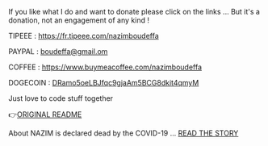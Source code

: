 If you like what I do and want to donate please click on the links ... But it's a donation, not an engagement of any kind !

TIPEEE : https://fr.tipeee.com/nazimboudeffa

PAYPAL : boudeffa@gmail.om

COFFEE : https://www.buymeacoffee.com/nazimboudeffa

DOGECOIN : [DRamo5oeLBJfqc9gjaAm5BCG8dkit4qmyM](https://dogechain.info/address/DRamo5oeLBJfqc9gjaAm5BCG8dkit4qmyM)

Just love to code stuff together

👉[ORIGINAL README](https://github.com/nazimboudeffa/nazimboudeffa/blob/main/README-more.md)

About NAZIM is declared dead by the COVID-19 ... [READ THE STORY](https://nazimboudeffa.livejournal.com/tag/covid)

